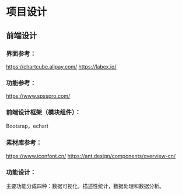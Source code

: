 # 项目设计
## 前端设计

### 界面参考：
https://chartcube.alipay.com/
https://labex.io/

### 功能参考：
https://www.spsspro.com/

### 前端设计框架（模块组件）：
Bootsrap，echart

### 素材库参考：
https://www.iconfont.cn/
https://ant.design/components/overview-cn/

### 功能设计：
主要功能分成四种：数据可视化，描述性统计，数据处理和数据分析。

